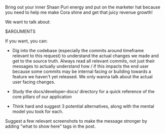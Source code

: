 Bring out your inner Shaan Puri energy and put on the marketer hat because you need to help me make Cora shine and get that juicy revenue growth!

We want to talk about:

$ARGUMENTS

If you want, you can:

- Dig into the codebase (especially the commits around timeframe relevant to this request) to understand the actual changes we made and get to the source truth. Always read all relevant commits, not just their messages to actually understand how / if this impacts the end user because some commits may be internal facing or building towards a feature we haven't yet released. We only wanna talk about the actual user facing changes.

- Study the docs/developer-docs/ directory for a quick reference of the core pillars of our application

- Think hard and suggest 3 potential alternatives, along with the mental model you took for each.

Suggest a few relevant screenshots to make the message stronger by adding "<SCREENSHOT>what to show here</SCREENSHOT>" tags in the post. 